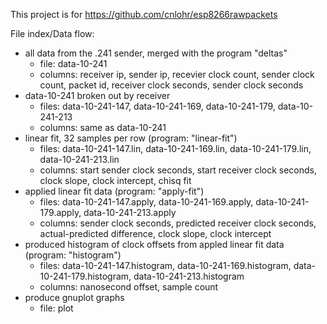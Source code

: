 This project is for https://github.com/cnlohr/esp8266rawpackets

File index/Data flow:

 * all data from the .241 sender, merged with the program "deltas"
   * file: data-10-241
   * columns: receiver ip, sender ip, recevier clock count, sender clock count, packet id, receiver clock seconds, sender clock seconds
 * data-10-241 broken out by receiver
   * files: data-10-241-147, data-10-241-169, data-10-241-179, data-10-241-213
   * columns: same as data-10-241
 * linear fit, 32 samples per row (program: "linear-fit")
   * files: data-10-241-147.lin, data-10-241-169.lin, data-10-241-179.lin, data-10-241-213.lin
   * columns: start sender clock seconds, start receiver clock seconds, clock slope, clock intercept, chisq fit
 * applied linear fit data (program: "apply-fit")
   * files: data-10-241-147.apply, data-10-241-169.apply, data-10-241-179.apply, data-10-241-213.apply
   * columns: sender clock seconds, predicted receiver clock seconds, actual-predicted difference, clock slope, clock intercept
 * produced histogram of clock offsets from appled linear fit data (program: "histogram")
   * files: data-10-241-147.histogram, data-10-241-169.histogram, data-10-241-179.histogram, data-10-241-213.histogram
   * columns: nanosecond offset, sample count
 * produce gnuplot graphs
   * file: plot
